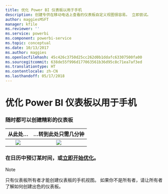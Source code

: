 ```yaml
---
title: 优化 Power BI 仪表板以用于手机
description: 创建专供在移动电话上查看的仪表板自定义视图很容易。 立即尝试。
author: maggiesMSFT
manager: kfile
ms.reviewer: ''
ms.service: powerbi
ms.component: powerbi-service
ms.topic: conceptual
ms.date: 10/13/2017
ms.author: maggies
ms.openlocfilehash: 45c426c3750d25cc262d0b1ddafc63307500fa00
ms.sourcegitcommit: 638de55f996d177063561b36d95c8c71ea7af3ed
ms.translationtype: HT
ms.contentlocale: zh-CN
ms.lasthandoff: 05/17/2018
---
```

# <a name="optimize-power-bi-dashboard-for-phones"></a>优化 Power BI 仪表板以用于手机
### <a name="anytime-is-the-right-time-to-create-a-great-dashboard"></a>随时都可以创建精彩的仪表板
| **从此处…** | **…转到此处只需几分钟** |
|:---:|:---:|
| ![](media/mobile-apps-optimize-dashboard-phone-view/power-bi-phone-dashboard-not-optimized.png) |![](media/mobile-apps-optimize-dashboard-phone-view/power-bi-phone-dashboard-optimized.png) |

### <a name="book-some-time-on-your-calendar-or-start-optimizing-nowservice-create-dashboard-mobile-phone-viewmd"></a>在日历中预订某时间，或[立即开始优化](service-create-dashboard-mobile-phone-view.md)。
> [!NOTE]
> 只有仪表板所有者才能创建仪表板的手机视图。 如果你不是所有者，请让所有者了解如何创建出色的仪表板。
> 
> 

